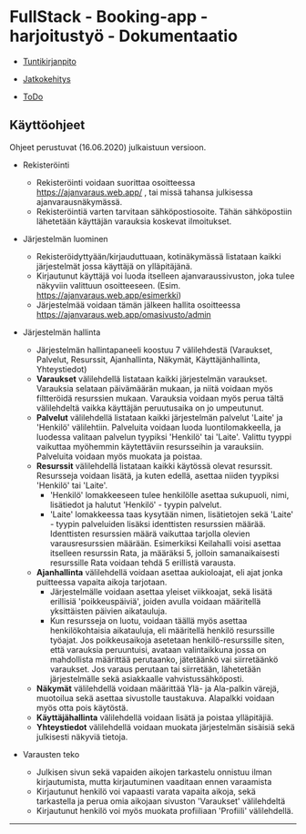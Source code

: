 # FullStack - Booking-app - harjoitustyö - Dokumentaatio
* [Tuntikirjanpito](https://github.com/wametsol/FSHT/blob/master/dokumentaatio/tuntikirjanpito.MD)

* [Jatkokehitys](https://github.com/wametsol/FSHT/blob/master/dokumentaatio/ohjeet.MD)

* [ToDo](https://github.com/wametsol/FSHT/blob/master/dokumentaatio/extraInfo.MD)

## Käyttöohjeet
Ohjeet perustuvat (16.06.2020) julkaistuun versioon.

* Rekisteröinti
  - Rekisteröinti voidaan suorittaa osoitteessa https://ajanvaraus.web.app/ , tai missä tahansa julkisessa ajanvarausnäkymässä.
  - Rekisteröintiä varten tarvitaan sähköpostiosoite. Tähän sähköpostiin lähetetään käyttäjän varauksia koskevat ilmoitukset.
* Järjestelmän luominen
  - Rekisteröidyttyään/kirjauduttuaan, kotinäkymässä listataan kaikki järjestelmät jossa käyttäjä on ylläpitäjänä.
  - Kirjautunut käyttäjä voi luoda itselleen ajanvaraussivuston, joka tulee näkyviin valittuun osoitteeseen. (Esim. https://ajanvaraus.web.app/esimerkki)
  - Järjestelmää voidaan tämän jälkeen hallita osoitteessa https://ajanvaraus.web.app/omasivusto/admin 
* Järjestelmän hallinta
  - Järjestelmän hallintapaneeli koostuu 7 välilehdestä (Varaukset, Palvelut, Resurssit, Ajanhallinta, Näkymät, Käyttäjänhallinta, Yhteystiedot)
  - **Varaukset** välilehdellä listataan kaikki järjestelmän varaukset. Varauksia selataan päivämäärän mukaan, ja niitä voidaan myös filtteröidä resurssien mukaan. Varauksia voidaan myös perua tältä välilehdeltä vaikka käyttäjän peruutusaika on jo umpeutunut.
  - **Palvelut** välilehdellä listataan kaikki järjestelmän palvelut 'Laite' ja 'Henkilö' välilehtiin. Palveluita voidaan luoda luontilomakkeella, ja luodessa valitaan palvelun tyypiksi 'Henkilö' tai 'Laite'. Valittu tyyppi vaikuttaa myöhemmin käytettäviin resursseihin ja varauksiin. Palveluita voidaan myös muokata ja poistaa.
  - **Resurssit** välilehdellä listataan kaikki käytössä olevat resurssit. Resursseja voidaan lisätä, ja kuten edellä, asettaa niiden tyypiksi 'Henkilö' tai 'Laite'. 
    * 'Henkilö' lomakkeeseen tulee henkilölle asettaa sukupuoli, nimi, lisätiedot ja halutut 'Henkilö' - tyypin palvelut. 
    * 'Laite' lomakkeessa taas kysytään nimen, lisätietojen sekä 'Laite' - tyypin palveluiden lisäksi identtisten resurssien määrää. Identtisten resurssien määrä vaikuttaa tarjolla olevien varausresurssien määrään. Esimerkiksi Keilahalli voisi asettaa itselleen resurssin Rata, ja määräksi 5, jolloin samanaikaisesti resurssille Rata voidaan tehdä 5 erillistä varausta.
  - **Ajanhallinta** välilehdellä voidaan asettaa aukioloajat, eli ajat jonka puitteessa vapaita aikoja tarjotaan. 
    * Järjestelmälle voidaan asettaa yleiset viikkoajat, sekä lisätä erillisiä 'poikkeuspäiviä', joiden avulla voidaan määritellä yksittäisten päivien aikatauluja.
    * Kun resursseja on luotu, voidaan täällä myös asettaa henkilökohtaisia aikatauluja, eli määritellä henkilö resurssille työajat. Jos poikkeusaikoja asetetaan henkilö-resurssille siten, että varauksia peruuntuisi, avataan valintaikkuna jossa on mahdollista määrittää perutaanko, jätetäänkö vai siirretäänkö varaukset. Jos varaus perutaan tai siirretään, lähetetään järjestelmälle sekä asiakkaalle vahvistussähköposti.
  - **Näkymät** välilehdellä voidaan määrittää Ylä- ja Ala-palkin värejä, muotoilua sekä asettaa sivustolle taustakuva. Alapalkki voidaan myös otta pois käytöstä.
  - **Käyttäjähallinta** välilehdellä voidaan lisätä ja poistaa ylläpitäjiä.
  - **Yhteystiedot** välilehdellä voidaan muokata järjestelmän sisäisiä sekä julkisesti näkyviä tietoja.
  
* Varausten teko
  - Julkisen sivun sekä vapaiden aikojen tarkastelu onnistuu ilman kirjautumista, mutta kirjautuminen vaaditaan ennen varaamista
  - Kirjautunut henkilö voi vapaasti varata vapaita aikoja, sekä tarkastella ja perua omia aikojaan sivuston 'Varaukset' välilehdeltä
  - Kirjautunut henkilö voi myös muokata profiiliaan 'Profiili' välilehdellä.


-----------------------------------------
